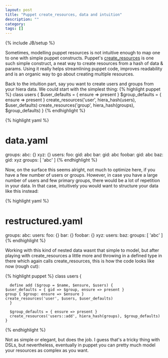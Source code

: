 ```yaml
---
layout: post
title: "Puppet create_resources, data and intuition"
description: ""
category: 
tags: []
---
```

{% include JB/setup %}

Sometimes, modelling puppet resources is not intuitive enough to map one to one with simple puppet constructs.
Puppet's [create_resources](http://docs.puppetlabs.com/references/latest/function.html#createresources) is one such simple construct,
a neat way to create resources from a hash of data & params. Using it really helps streamlining puppet code, improves readability and is an organic way to go about creating multiple resources. 

Back to the intuition part, say you want to create users and groups from your hiera data. We could start with the simplest thing:
{% highlight puppet %}
    class users {
      $user_defaults = { ensure => present }
      $group_defaults =  { ensure => present }
      create_resources('user', hiera_hash(users), $user_defaults)
      create_resources('group', hiera_hash(groups), $group_defaults)
    }
{% endhighlight %}

{% highlight yaml %}
# data.yaml
groups:
  abc: {}
  xyz: {}
users:
  foo:
    gid: abc
  bar:
    gid: abc
  foobar:
    gid: abc
  baz:
    gid: xyz
    groups: [ 'abc' ]
{% endhighlight %}
    

Now, on the surface this seems alright, not much to optimize here, if you have a few number of users or groups. However, in case you have a large number of users and few primary groups, there would be a lot of repetition in your data. In that case, intuitively you would want to structure your data like this instead:

{% highlight yaml %}
# restructured.yaml
groups:
  abc:
    users:
      foo: {}
      bar: {}
      foobar: {}
  xyz:
    users: 
      baz:
        groups: [ 'abc' ]
{% endhighlight %}

Working with this kind of nested data wasnt that simple to model, but after playing with create_resources a little more and throwing in a defined type in there which again calls create_resources, this is how the code looks like now (rough cut):

{% highlight puppet %}
    class users { 
       
      define add ($group = $name, $ensure, $users) { 
	$user_defaults = { gid => $group, ensure => present }
	group { $group: ensure => $ensure }
	create_resources('user', $users, $user_defaults)
      }

      $group_defaults = { ensure => present }
      create_resources('users::add', hiera_hash(groups), $group_defaults)
    }

{% endhighlight %}

Not as simple or elegant, but does the job. I guess that's a tricky thing with DSLs, but nevertheless, eventually in puppet you can pretty much model your resources as complex as you want.  
      
      


